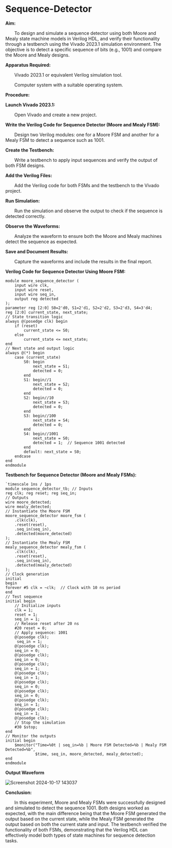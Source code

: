 # Sequence-Detector

**Aim:**

&emsp;&emsp;To design and simulate a sequence detector using both Moore and Mealy state machine models in Verilog HDL, and verify their functionality through a testbench using the Vivado 2023.1 simulation environment. The objective is to detect a specific sequence of bits (e.g., 1001) and compare the Moore and Mealy designs.<br>

**Apparatus Required:**

&emsp;&emsp;Vivado 2023.1 or equivalent Verilog simulation tool.<br>

&emsp;&emsp;Computer system with a suitable operating system.<br>

**Procedure:**

**Launch Vivado 2023.1:**

&emsp;&emsp;Open Vivado and create a new project.<br>

**Write the Verilog Code for Sequence Detector (Moore and Mealy FSM):**

&emsp;&emsp;Design two Verilog modules: one for a Moore FSM and another for a Mealy FSM to detect a sequence such as 1001.<br>

**Create the Testbench:**

&emsp;&emsp;Write a testbench to apply input sequences and verify the output of both FSM designs.<br>

**Add the Verilog Files:**

&emsp;&emsp;Add the Verilog code for both FSMs and the testbench to the Vivado project.<br>

**Run Simulation:**

&emsp;&emsp;Run the simulation and observe the output to check if the sequence is detected correctly.<br>

**Observe the Waveforms:**

&emsp;&emsp;Analyze the waveform to ensure both the Moore and Mealy machines detect the sequence as expected.<br>

**Save and Document Results:**

&emsp;&emsp;Capture the waveforms and include the results in the final report.<br>

**Verilog Code for Sequence Detector Using Moore FSM:**

```
module moore_sequence_detector ( 
    input wire clk, 
    input wire reset, 
    input wire seq_in, 
    output reg detected 
);
parameter reg [2:0] S0=2'd0, S1=2'd1, S2=2'd2, S3=2'd3, S4=3'd4;
reg [2:0] current_state, next_state;
// State transition logic
always @(posedge clk) begin
    if (reset)
        current_state <= S0;
    else
        current_state <= next_state;
end
// Next state and output logic
always @(*) begin
    case (current_state)
        S0: begin
            next_state = S1;
            detected = 0;
        end
        S1: begin//1
            next_state = S2;
            detected = 0;
        end
        S2: begin//10
            next_state = S3;
            detected = 0;
        end
        S3: begin//100
            next_state = S4;
            detected = 0;
        end
        S4: begin//1001
            next_state = S0;
            detected = 1;  // Sequence 1001 detected
        end
        default: next_state = S0;
    endcase
end
endmodule
```

**Testbench for Sequence Detector (Moore and Mealy FSMs):**

```
`timescale 1ns / 1ps
module sequence_detector_tb; // Inputs 
reg clk; reg reset; reg seq_in;
// Outputs
wire moore_detected;
wire mealy_detected;
// Instantiate the Moore FSM
moore_sequence_detector moore_fsm (
    .clk(clk),
    .reset(reset),
    .seq_in(seq_in),
    .detected(moore_detected)
);
// Instantiate the Mealy FSM
mealy_sequence_detector mealy_fsm (
    .clk(clk),
    .reset(reset),
    .seq_in(seq_in),
    .detected(mealy_detected)
);
// Clock generation
initial
begin
forever #5 clk = ~clk;  // Clock with 10 ns period
end
// Test sequence
initial begin
    // Initialize inputs
    clk = 1;
    reset = 1;
    seq_in = 1;
    // Release reset after 20 ns
    #20 reset = 0;
    // Apply sequence: 1001
    @(posedge clk);
     seq_in = 1;
    @(posedge clk);
    seq_in = 0;
    @(posedge clk);
    seq_in = 0;
    @(posedge clk);
    seq_in = 1;
    @(posedge clk);
    seq_in = 1;
    @(posedge clk);
    seq_in = 0;
    @(posedge clk);
    seq_in = 0;
    @(posedge clk);
    seq_in = 1;
    @(posedge clk);
    seq_in = 1;
    @(posedge clk);
    // Stop the simulation
    #30 $stop;
end
// Monitor the outputs
initial begin
    $monitor("Time=%0t | seq_in=%b | Moore FSM Detected=%b | Mealy FSM Detected=%b",
             $time, seq_in, moore_detected, mealy_detected);
end
endmodule
```

**Output Waveform**

![Screenshot 2024-10-17 143037](https://github.com/user-attachments/assets/5a6b6df4-eb4d-4b67-9fad-a83c0b56b7b5)

**Conclusion:**

&emsp;&emsp;In this experiment, Moore and Mealy FSMs were successfully designed and simulated to detect the sequence 1001. Both designs worked as expected, with the main difference being that the Moore FSM generated the output based on the current state, while the Mealy FSM generated the output based on both the current state and input. The testbench verified the functionality of both FSMs, demonstrating that the Verilog HDL can effectively model both types of state machines for sequence detection tasks.
